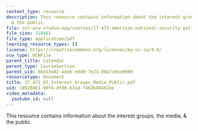 ```yaml
---
content_type: resource
description: This resource contains information about the interest groups, the media,
  & the public.
file: /ol-ocw-studio-app/courses/17-471-american-national-security-policy-fall-2002/c86204b190f4df80b31df463b884624e_17_471_07_Interest_Groups_Media_Public.pdf
file_size: 318461
file_type: application/pdf
learning_resource_types: []
license: https://creativecommons.org/licenses/by-nc-sa/4.0/
ocw_type: OCWFile
parent_title: Calendar
parent_type: CourseSection
parent_uid: 6be13a02-adeb-e9d9-7e23-80a7c8ea9690
resourcetype: Document
title: 17_471_07_Interest_Groups_Media_Public.pdf
uid: c86204b1-90f4-df80-b31d-f463b884624e
video_metadata:
  youtube_id: null
---
```

This resource contains information about the interest groups, the media, & the public.